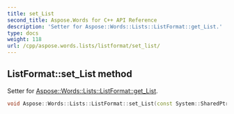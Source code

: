 ```yaml
---
title: set_List
second_title: Aspose.Words for C++ API Reference
description: 'Setter for Aspose::Words::Lists::ListFormat::get_List.'
type: docs
weight: 118
url: /cpp/aspose.words.lists/listformat/set_list/
---
```

## ListFormat::set_List method


Setter for [Aspose::Words::Lists::ListFormat::get_List](../get_list/).

```cpp
void Aspose::Words::Lists::ListFormat::set_List(const System::SharedPtr<Aspose::Words::Lists::List> &value)
```

